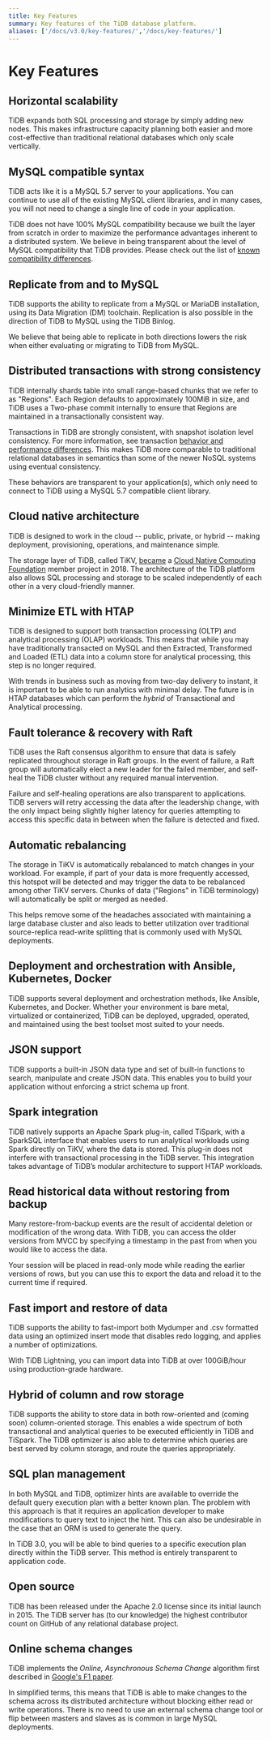 ```yaml
---
title: Key Features
summary: Key features of the TiDB database platform.
aliases: ['/docs/v3.0/key-features/','/docs/key-features/']
---
```


# Key Features

## Horizontal scalability

TiDB expands both SQL processing and storage by simply adding new nodes. This makes infrastructure capacity planning both easier and more cost-effective than traditional relational databases which only scale vertically.

## MySQL compatible syntax

TiDB acts like it is a MySQL 5.7 server to your applications. You can continue to use all of the existing MySQL client libraries, and in many cases, you will not need to change a single line of code in your application.

TiDB does not have 100% MySQL compatibility because we built the layer from scratch in order to maximize the performance advantages inherent to a distributed system. We believe in being transparent about the level of MySQL compatibility that TiDB provides. Please check out the list of [known compatibility differences](/mysql-compatibility.md).

## Replicate from and to MySQL

TiDB supports the ability to replicate from a MySQL or MariaDB installation, using its Data Migration (DM) toolchain. Replication is also possible in the direction of TiDB to MySQL using the TiDB Binlog.

We believe that being able to replicate in both directions lowers the risk when either evaluating or migrating to TiDB from MySQL.

## Distributed transactions with strong consistency

TiDB internally shards table into small range-based chunks that we refer to as "Regions". Each Region defaults to approximately 100MiB in size, and TiDB uses a Two-phase commit internally to ensure that Regions are maintained in a transactionally consistent way.

Transactions in TiDB are strongly consistent, with snapshot isolation level consistency. For more information, see transaction [behavior and performance differences](/transaction-isolation-levels.md). This makes TiDB more comparable to traditional relational databases in semantics than some of the newer NoSQL systems using eventual consistency.

These behaviors are transparent to your application(s), which only need to connect to TiDB using a MySQL 5.7 compatible client library.

## Cloud native architecture

TiDB is designed to work in the cloud -- public, private, or hybrid -- making deployment, provisioning, operations, and maintenance simple.

The storage layer of TiDB, called TiKV, [became](https://www.cncf.io/blog/2018/08/28/cncf-to-host-tikv-in-the-sandbox/) a [Cloud Native Computing Foundation](https://www.cncf.io/) member project in 2018. The architecture of the TiDB platform also allows SQL processing and storage to be scaled independently of each other in a very cloud-friendly manner.

## Minimize ETL with HTAP

TiDB is designed to support both transaction processing (OLTP) and analytical processing (OLAP) workloads. This means that while you may have traditionally transacted on MySQL and then Extracted, Transformed and Loaded (ETL) data into a column store for analytical processing, this step is no longer required.

With trends in business such as moving from two-day delivery to instant, it is important to be able to run analytics with minimal delay. The future is in HTAP databases which can perform the _hybrid_ of Transactional and Analytical processing.

## Fault tolerance & recovery with Raft

TiDB uses the Raft consensus algorithm to ensure that data is safely replicated throughout storage in Raft groups. In the event of failure, a Raft group will automatically elect a new leader for the failed member, and self-heal the TiDB cluster without any required manual intervention.

Failure and self-healing operations are also transparent to applications. TiDB servers will retry accessing the data after the leadership change, with the only impact being slightly higher latency for queries attempting to access this specific data in between when the failure is detected and fixed.

## Automatic rebalancing

The storage in TiKV is automatically rebalanced to match changes in your workload. For example, if part of your data is more frequently accessed, this hotspot will be detected and may trigger the data to be rebalanced among other TiKV servers. Chunks of data ("Regions" in TiDB terminology) will automatically be split or merged as needed.

This helps remove some of the headaches associated with maintaining a large database cluster and also leads to better utilization over traditional source-replica read-write splitting that is commonly used with MySQL deployments.

## Deployment and orchestration with Ansible, Kubernetes, Docker

TiDB supports several deployment and orchestration methods, like Ansible, Kubernetes, and Docker. Whether your environment is bare metal, virtualized or containerized, TiDB can be deployed, upgraded, operated, and maintained using the best toolset most suited to your needs.

## JSON support

TiDB supports a built-in JSON data type and set of built-in functions to search, manipulate and create JSON data. This enables you to build your application without enforcing a strict schema up front.

## Spark integration

TiDB natively supports an Apache Spark plug-in, called TiSpark, with a SparkSQL interface that enables users to run analytical workloads using Spark directly on TiKV, where the data is stored. This plug-in does not interfere with transactional processing in the TiDB server. This integration takes advantage of TiDB’s modular architecture to support HTAP workloads.

## Read historical data without restoring from backup

Many restore-from-backup events are the result of accidental deletion or modification of the wrong data. With TiDB, you can access the older versions from MVCC by specifying a timestamp in the past from when you would like to access the data.

Your session will be placed in read-only mode while reading the earlier versions of rows, but you can use this to export the data and reload it to the current time if required.

## Fast import and restore of data

TiDB supports the ability to fast-import both Mydumper and .csv formatted data using an optimized insert mode that disables redo logging, and applies a number of optimizations.

With TiDB Lightning, you can import data into TiDB at over 100GiB/hour using production-grade hardware.

## Hybrid of column and row storage

TiDB supports the ability to store data in both row-oriented and (coming soon) column-oriented storage. This enables a wide spectrum of both transactional and analytical queries to be executed efficiently in TiDB and TiSpark. The TiDB optimizer is also able to determine which queries are best served by column storage, and route the queries appropriately.

## SQL plan management

In both MySQL and TiDB, optimizer hints are available to override the default query execution plan with a better known plan. The problem with this approach is that it requires an application developer to make modifications to query text to inject the hint. This can also be undesirable in the case that an ORM is used to generate the query.

In TiDB 3.0, you will be able to bind queries to a specific execution plan directly within the TiDB server. This method is entirely transparent to application code.

## Open source

TiDB has been released under the Apache 2.0 license since its initial launch in 2015. The TiDB server has (to our knowledge) the highest contributor count on GitHub of any relational database project.

## Online schema changes

TiDB implements the _Online, Asynchronous Schema Change_ algorithm first described in [Google's F1 paper](https://static.googleusercontent.com/media/research.google.com/en//pubs/archive/41376.pdf).

In simplified terms, this means that TiDB is able to make changes to the schema across its distributed architecture without blocking either read or write operations. There is no need to use an external schema change tool or flip between masters and slaves as is common in large MySQL deployments.
